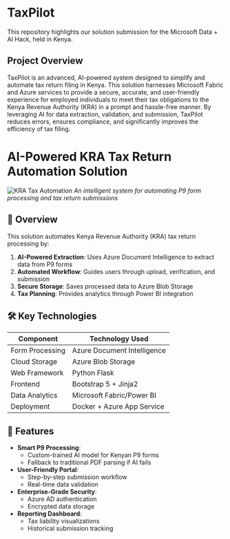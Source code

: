 # TaxPilot

This repository highlights our solution submission for the Microsoft Data + AI Hack, held in Kenya.

## Project Overview

TaxPilot is an advanced, AI-powered system designed to simplify and automate tax return filing in Kenya. This solution harnesses Microsoft Fabric and Azure services to provide a secure, accurate, and user-friendly experience for employed individuals to meet their tax obligations to the Kenya Revenue Authority (KRA) in a prompt and hassle-free manner. By leveraging AI for data extraction, validation, and submission, TaxPilot reduces errors, ensures compliance, and significantly improves the efficiency of tax filing.

# AI-Powered KRA Tax Return Automation Solution

![KRA Tax Automation](static/images/kra-logo.png) *An intelligent system for automating P9 form processing and tax return submissions*

## 📌 Overview

This solution automates Kenya Revenue Authority (KRA) tax return processing by:

1. **AI-Powered Extraction**: Uses Azure Document Intelligence to extract data from P9 forms
2. **Automated Workflow**: Guides users through upload, verification, and submission
3. **Secure Storage**: Saves processed data to Azure Blob Storage
4. **Tax Planning**: Provides analytics through Power BI integration

## 🛠 Key Technologies

| Component               | Technology Used               |
|-------------------------|-------------------------------|
| Form Processing         | Azure Document Intelligence   |
| Cloud Storage           | Azure Blob Storage            |
| Web Framework           | Python Flask                  |
| Frontend                | Bootstrap 5 + Jinja2          |
| Data Analytics          | Microsoft Fabric/Power BI     |
| Deployment              | Docker + Azure App Service    |

## 🚀 Features

- **Smart P9 Processing**: 
  - Custom-trained AI model for Kenyan P9 forms
  - Fallback to traditional PDF parsing if AI fails
- **User-Friendly Portal**:
  - Step-by-step submission workflow
  - Real-time data validation
- **Enterprise-Grade Security**:
  - Azure AD authentication
  - Encrypted data storage
- **Reporting Dashboard**:
  - Tax liability visualizations
  - Historical submission tracking




